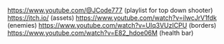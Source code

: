 https://www.youtube.com/@JCode777 (playlist for top down shooter)
https://itch.io/ (assets)
https://www.youtube.com/watch?v=ilwcJrV1fdk (enemies)
https://www.youtube.com/watch?v=UIq3VUzICPU (borders)
https://www.youtube.com/watch?v=E82_hdoe06M (health bar)
